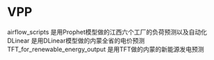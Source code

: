 # VPP
airflow_scripts 是用Prophet模型做的江西六个工厂的负荷预测以及自动化
DLinear 是用DLinear模型做的内蒙全省的电价预测
TFT_for_renewable_energy_output 是用TFT做的内蒙的新能源发电预测